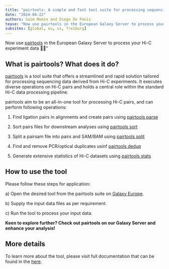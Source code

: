 ```yaml
---
title: "pairtools: A simple and fast tool suite for processing sequencing data from a Hi-C experiment now in Galaxy!"
date: "2024-04-22"
authors: Saim Momin and Diego De Panis
tease: "Now use pairtools in the European Galaxy Server to process your Hi-C experiment data 🧑‍💻"
subsites: [global, eu, us, freiburg]
---
```


Now use [pairtools](https://usegalaxy.eu/root?tool_id=toolshed.g2.bx.psu.edu/repos/iuc/pairtools_parse/pairtools_parse/1.0.3+galaxy1) in the European Galaxy Server to process your Hi-C experiment data 🧑‍💻"


## What is pairtools? What does it do?

[pairtools](https://pairtools.readthedocs.io/en/latest/#) is a tool suite that offers a streamlined and rapid solution tailored for processing sequencing data derived from Hi-C experiments. It executes diverse operations on Hi-C pairs and holds a central role within the standard Hi-C data processing pipeline.

pairtools aim to be an all-in-one tool for processing Hi-C pairs, and can perform following operations:

1) Find ligation pairs in alignments and create pairs using [pairtools parse](https://usegalaxy.eu/root?tool_id=toolshed.g2.bx.psu.edu/repos/iuc/pairtools_parse/pairtools_parse/1.0.3+galaxy1)

2) Sort pairs files for downstream analyses using [pairtools sort](https://usegalaxy.eu/root?tool_id=toolshed.g2.bx.psu.edu/repos/iuc/pairtools_sort/pairtools_sort/1.0.3+galaxy0)

3) Split a pairsam file into pairs and SAM/BAM using [pairtools split](https://usegalaxy.eu/root?tool_id=toolshed.g2.bx.psu.edu/repos/iuc/pairtools_split/pairtools_split/1.0.3+galaxy0)

4) Find and remove PCR/optical duplicates usinf [pairtools dedup](https://usegalaxy.eu/root?tool_id=toolshed.g2.bx.psu.edu/repos/iuc/pairtools_dedup/pairtools_dedup/1.0.3+galaxy0)

5) Generate extensive statistics of Hi-C datasets using [pairtools stats](https://usegalaxy.eu/root?tool_id=toolshed.g2.bx.psu.edu/repos/iuc/pairtools_stats/pairtools_stats/1.0.3+galaxy0)

## How to use the tool

Please follow these steps for application:

a) Open the desired tool from the pairtools suite on [Galaxy Europe](https://usegalaxy.eu/).

b) Supply the input data files as per requirement.

c) Run the tool to process your input data.


**Keen to explore further? Check out pairtools on our Galaxy Server and enhance your analysis!**



## More details

To learn more about the tool, please visit full documentation that can be found in the [here](https://pairtools.readthedocs.io/en/latest/#).

